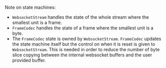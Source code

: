 Note on state machines:
- `WebsocketStream` handles the state of the whole stream where the smallest unit is a frame.
- `FrameCodec` handles the state of a frame where the smallest unit is a byte.
- The `FrameCodec` state is owned by `WebsocketStream`. `FrameCodec` updates the state machine itself but the control on when it is reset is given to `WebsocketStream`. This is needed in order to reduce the number of byte slice copying between the internal websocket buffers and the user provided buffer.
